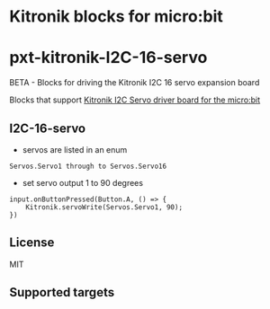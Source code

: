 # Kitronik blocks for micro:bit
# pxt-kitronik-I2C-16-servo
BETA - Blocks for driving the Kitronik I2C 16 servo expansion board


Blocks that support [Kitronik I2C Servo driver board for the micro:bit](https://www.kitronik.co.uk/5612.html)

## I2C-16-servo 

* servos are listed in an enum 

```blocks
Servos.Servo1 through to Servos.Servo16

```
* set servo output 1 to 90 degrees

```blocks
input.onButtonPressed(Button.A, () => {
    Kitronik.servoWrite(Servos.Servo1, 90);
})
```


## License

MIT

## Supported targets
